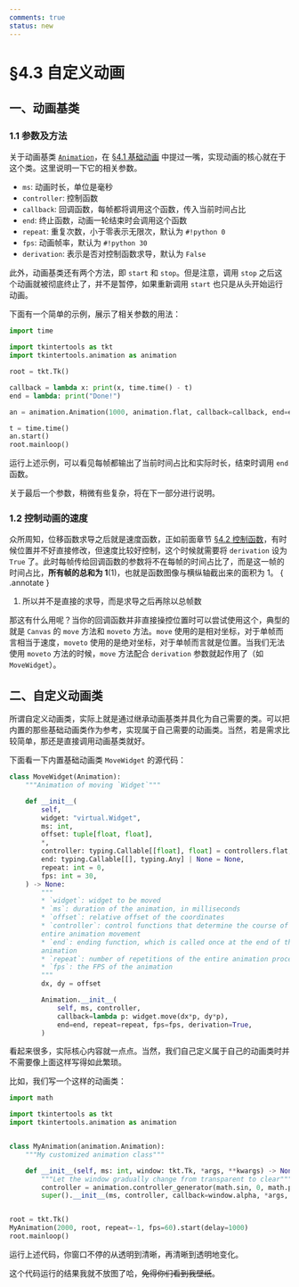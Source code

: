 ```yaml
---
comments: true
status: new
---
```


# §4.3 自定义动画

## 一、动画基类

### 1.1 参数及方法

关于动画基类 [`Animation`](../../documents/animation/animations.md#animation)，在 [§4.1 基础动画](./1.md#二动画类) 中提过一嘴，实现动画的核心就在于这个类。这里说明一下它的相关参数。

* `ms`: 动画时长，单位是毫秒
* `controller`: 控制函数
* `callback`: 回调函数，每帧都将调用这个函数，传入当前时间占比
* `end`: 终止函数，动画一轮结束时会调用这个函数
* `repeat`: 重复次数，小于零表示无限次，默认为 `#!python 0`
* `fps`: 动画帧率，默认为 `#!python 30`
* `derivation`: 表示是否对控制函数求导，默认为 `False`

此外，动画基类还有两个方法，即 `start` 和 `stop`。但是注意，调用 `stop` 之后这个动画就被彻底终止了，并不是暂停，如果重新调用 `start` 也只是从头开始运行动画。

下面有一个简单的示例，展示了相关参数的用法：

```python hl_lines="11"
import time

import tkintertools as tkt
import tkintertools.animation as animation

root = tkt.Tk()

callback = lambda x: print(x, time.time() - t)
end = lambda: print("Done!")

an = animation.Animation(1000, animation.flat, callback=callback, end=end)

t = time.time()
an.start()
root.mainloop()
```

运行上述示例，可以看见每帧都输出了当前时间占比和实际时长，结束时调用 `end` 函数。

关于最后一个参数，稍微有些复杂，将在下一部分进行说明。

### 1.2 控制动画的速度

众所周知，位移函数求导之后就是速度函数，正如前面章节 [§4.2 控制函数](./2.md#13-内置的控制函数)，有时候位置并不好直接修改，但速度比较好控制，这个时候就需要将 `derivation` 设为 `True` 了。此时每帧传给回调函数的参数将不在每帧的时间占比了，而是这一帧的时间占比，**所有帧的总和为 1**(1)，也就是函数图像与横纵轴截出来的面积为 1。
{ .annotate }

1. 所以并不是直接的求导，而是求导之后再除以总帧数

那这有什么用呢？当你的回调函数并非直接操控位置时可以尝试使用这个，典型的就是 `Canvas` 的 `move` 方法和 `moveto` 方法。`move` 使用的是相对坐标，对于单帧而言相当于速度，`moveto` 使用的是绝对坐标，对于单帧而言就是位置。当我们无法使用 `moveto` 方法的时候，`move` 方法配合 `derivation` 参数就起作用了（如 `MoveWidget`）。

## 二、自定义动画类

所谓自定义动画类，实际上就是通过继承动画基类并具化为自己需要的类。可以把内置的那些基础动画类作为参考，实现属于自己需要的动画类。当然，若是需求比较简单，那还是直接调用动画基类就好。

下面看一下内置基础动画类 `MoveWidget` 的源代码：

```python hl_lines="26 30 31"
class MoveWidget(Animation):
    """Animation of moving `Widget`"""

    def __init__(
        self,
        widget: "virtual.Widget",
        ms: int,
        offset: tuple[float, float],
        *,
        controller: typing.Callable[[float], float] = controllers.flat,
        end: typing.Callable[[], typing.Any] | None = None,
        repeat: int = 0,
        fps: int = 30,
    ) -> None:
        """
        * `widget`: widget to be moved
        * `ms`: duration of the animation, in milliseconds
        * `offset`: relative offset of the coordinates
        * `controller`: control functions that determine the course of the
        entire animation movement
        * `end`: ending function, which is called once at the end of the
        animation
        * `repeat`: number of repetitions of the entire animation process
        * `fps`: the FPS of the animation
        """
        dx, dy = offset

        Animation.__init__(
            self, ms, controller,
            callback=lambda p: widget.move(dx*p, dy*p),
            end=end, repeat=repeat, fps=fps, derivation=True,
        )
```

看起来很多，实际核心内容就一点点。当然，我们自己定义属于自己的动画类时并不需要像上面这样写得如此繁琐。

比如，我们写一个这样的动画类：

```python hl_lines="12 13"
import math

import tkintertools as tkt
import tkintertools.animation as animation


class MyAnimation(animation.Animation):
    """My customized animation class"""

    def __init__(self, ms: int, window: tkt.Tk, *args, **kwargs) -> None:
        """Let the window gradually change from transparent to clear"""
        controller = animation.controller_generator(math.sin, 0, math.pi, map_y=False)
        super().__init__(ms, controller, callback=window.alpha, *args, **kwargs)


root = tkt.Tk()
MyAnimation(2000, root, repeat=-1, fps=60).start(delay=1000)
root.mainloop()
```

运行上述代码，你窗口不停的从透明到清晰，再清晰到透明地变化。

这个代码运行的结果我就不放图了哈，~~免得你们看到我壁纸~~。
